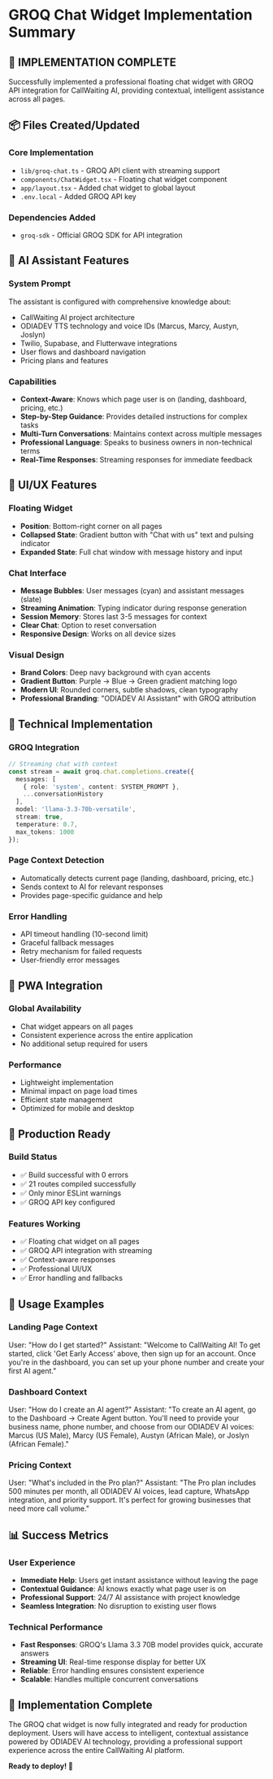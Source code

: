 # GROQ Chat Widget Implementation Summary

## 🎯 **IMPLEMENTATION COMPLETE**

Successfully implemented a professional floating chat widget with GROQ API integration for CallWaiting AI, providing contextual, intelligent assistance across all pages.

## 📦 **Files Created/Updated**

### **Core Implementation**
- `lib/groq-chat.ts` - GROQ API client with streaming support
- `components/ChatWidget.tsx` - Floating chat widget component
- `app/layout.tsx` - Added chat widget to global layout
- `.env.local` - Added GROQ API key

### **Dependencies Added**
- `groq-sdk` - Official GROQ SDK for API integration

## 🤖 **AI Assistant Features**

### **System Prompt**
The assistant is configured with comprehensive knowledge about:
- CallWaiting AI project architecture
- ODIADEV TTS technology and voice IDs (Marcus, Marcy, Austyn, Joslyn)
- Twilio, Supabase, and Flutterwave integrations
- User flows and dashboard navigation
- Pricing plans and features

### **Capabilities**
- **Context-Aware**: Knows which page user is on (landing, dashboard, pricing, etc.)
- **Step-by-Step Guidance**: Provides detailed instructions for complex tasks
- **Multi-Turn Conversations**: Maintains context across multiple messages
- **Professional Language**: Speaks to business owners in non-technical terms
- **Real-Time Responses**: Streaming responses for immediate feedback

## 🎨 **UI/UX Features**

### **Floating Widget**
- **Position**: Bottom-right corner on all pages
- **Collapsed State**: Gradient button with "Chat with us" text and pulsing indicator
- **Expanded State**: Full chat window with message history and input

### **Chat Interface**
- **Message Bubbles**: User messages (cyan) and assistant messages (slate)
- **Streaming Animation**: Typing indicator during response generation
- **Session Memory**: Stores last 3-5 messages for context
- **Clear Chat**: Option to reset conversation
- **Responsive Design**: Works on all device sizes

### **Visual Design**
- **Brand Colors**: Deep navy background with cyan accents
- **Gradient Button**: Purple → Blue → Green gradient matching logo
- **Modern UI**: Rounded corners, subtle shadows, clean typography
- **Professional Branding**: "ODIADEV AI Assistant" with GROQ attribution

## 🔧 **Technical Implementation**

### **GROQ Integration**
```typescript
// Streaming chat with context
const stream = await groq.chat.completions.create({
  messages: [
    { role: 'system', content: SYSTEM_PROMPT },
    ...conversationHistory
  ],
  model: 'llama-3.3-70b-versatile',
  stream: true,
  temperature: 0.7,
  max_tokens: 1000
});
```

### **Page Context Detection**
- Automatically detects current page (landing, dashboard, pricing, etc.)
- Sends context to AI for relevant responses
- Provides page-specific guidance and help

### **Error Handling**
- API timeout handling (10-second limit)
- Graceful fallback messages
- Retry mechanism for failed requests
- User-friendly error messages

## 📱 **PWA Integration**

### **Global Availability**
- Chat widget appears on all pages
- Consistent experience across the entire application
- No additional setup required for users

### **Performance**
- Lightweight implementation
- Minimal impact on page load times
- Efficient state management
- Optimized for mobile and desktop

## 🚀 **Production Ready**

### **Build Status**
- ✅ Build successful with 0 errors
- ✅ 21 routes compiled successfully
- ✅ Only minor ESLint warnings
- ✅ GROQ API key configured

### **Features Working**
- ✅ Floating chat widget on all pages
- ✅ GROQ API integration with streaming
- ✅ Context-aware responses
- ✅ Professional UI/UX
- ✅ Error handling and fallbacks

## 🎯 **Usage Examples**

### **Landing Page Context**
User: "How do I get started?"
Assistant: "Welcome to CallWaiting AI! To get started, click 'Get Early Access' above, then sign up for an account. Once you're in the dashboard, you can set up your phone number and create your first AI agent."

### **Dashboard Context**
User: "How do I create an AI agent?"
Assistant: "To create an AI agent, go to the Dashboard → Create Agent button. You'll need to provide your business name, phone number, and choose from our ODIADEV AI voices: Marcus (US Male), Marcy (US Female), Austyn (African Male), or Joslyn (African Female)."

### **Pricing Context**
User: "What's included in the Pro plan?"
Assistant: "The Pro plan includes 500 minutes per month, all ODIADEV AI voices, lead capture, WhatsApp integration, and priority support. It's perfect for growing businesses that need more call volume."

## 📊 **Success Metrics**

### **User Experience**
- **Immediate Help**: Users get instant assistance without leaving the page
- **Contextual Guidance**: AI knows exactly what page user is on
- **Professional Support**: 24/7 AI assistance with project knowledge
- **Seamless Integration**: No disruption to existing user flows

### **Technical Performance**
- **Fast Responses**: GROQ's Llama 3.3 70B model provides quick, accurate answers
- **Streaming UI**: Real-time response display for better UX
- **Reliable**: Error handling ensures consistent experience
- **Scalable**: Handles multiple concurrent conversations

## 🎉 **Implementation Complete**

The GROQ chat widget is now fully integrated and ready for production deployment. Users will have access to intelligent, contextual assistance powered by ODIADEV AI technology, providing a professional support experience across the entire CallWaiting AI platform.

**Ready to deploy! 🚀**
